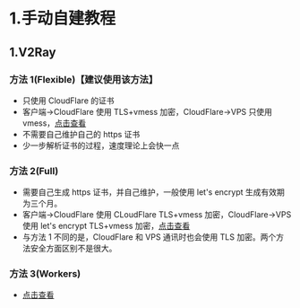 # 1.手动自建教程

## 1.V2Ray

### 方法 1(Flexible)【建议使用该方法】

- 只使用 CloudFlare 的证书
- 客户端->CloudFlare 使用 TLS+vmess 加密，CloudFlare->VPS 只使用 vmess，[点击查看](https://github.com/wangyu0829/v2ray-agent/blob/master/documents/Cloudflare_Flexible.md)
- 不需要自己维护自己的 https 证书
- 少一步解析证书的过程，速度理论上会快一点

### 方法 2(Full)

- 需要自己生成 https 证书，并自己维护，一般使用 let's encrypt 生成有效期为三个月。
- 客户端->CloudFlare 使用 CLoudFlare TLS+vmess 加密，CloudFlare->VPS 使用 let's encrypt TLS+vmess 加密，[点击查看](https://github.com/wangyu0829/v2ray-agent/blob/master/documents/Cloudflare_Full.md)
- 与方法 1 不同的是，CloudFlare 和 VPS 通讯时也会使用 TLS 加密。两个方法安全方面区别不是很大。

### 方法 3(Workers)

- [点击查看](https://github.com/wangyu0829/v2ray-agent/blob/master/documents/cloudflare_workers.md)

